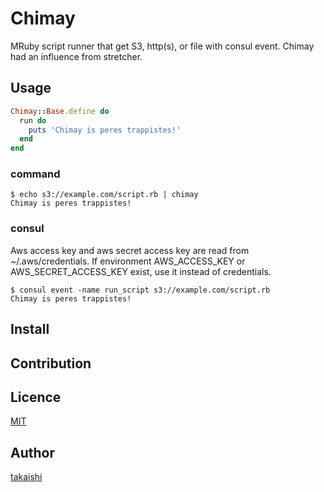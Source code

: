Chimay
====

MRuby script runner that get S3, http(s), or file with consul event.
Chimay had an influence from stretcher.

## Usage

```ruby
Chimay::Base.define do
  run do
    puts 'Chimay is peres trappistes!'
  end
end
```

### command

```
$ echo s3://example.com/script.rb | chimay
Chimay is peres trappistes!
```

### consul

Aws access key and aws secret access key are read from ~/.aws/credentials. If environment AWS\_ACCESS\_KEY or AWS\_SECRET\_ACCESS\_KEY exist, use it instead of credentials.

```
$ consul event -name run_script s3://example.com/script.rb
Chimay is peres trappistes!
```

## Install

## Contribution

## Licence

[MIT](https://github.com/takaishi/tool/blob/master/LICENCE)

## Author

[takaishi](https://github.com/takaishi)

